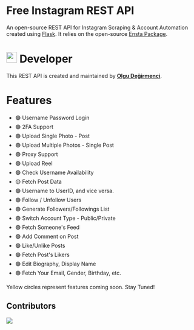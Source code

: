# Free Instagram REST API
An open-source REST API for Instagram Scraping & Account Automation created using [Flask](https://flask.palletsprojects.com). It relies on the open-source [Ensta Package](https://github.com/diezo/ensta).

# <img src="https://avatars.githubusercontent.com/u/92662245" width="28"/> Developer
This REST API is created and maintained by [**Olgu Değirmenci**](https://github.com/OlguD).

# Features
- 🟢 Username Password Login
- 🟢 2FA Support
- 🟢 Upload Single Photo - Post
- 🟢 Upload Multiple Photos - Single Post
- 🟢 Proxy Support
- 🟢 Upload Reel
- 🟢 Check Username Availability
- 🟡 Fetch Post Data
- 🟢 Username to UserID, and vice versa.
- 🟢 Follow / Unfollow Users
- 🟢 Generate Followers/Followings List
- 🟢 Switch Account Type - Public/Private
- 🟢 Fetch Someone's Feed
- 🟢 Add Comment on Post
- 🟢 Like/Unlike Posts
- 🟢 Fetch Post's Likers
- 🟢 Edit Biography, Display Name
- 🟢 Fetch Your Email, Gender, Birthday, etc.

Yellow circles represent features coming soon. Stay Tuned!

## Contributors
<a href = "https://github.com/diezo/ensta-rest/graphs/contributors">
  <img src = "https://contrib.rocks/image?repo=diezo/ensta-rest"/>
</a>
